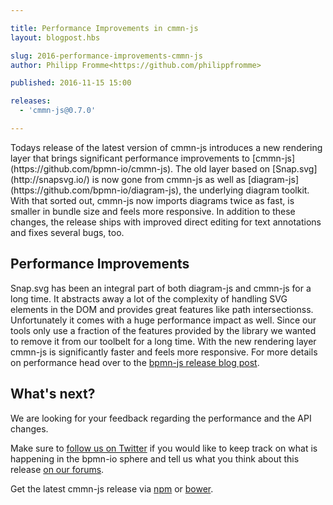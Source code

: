 ```yaml
---

title: Performance Improvements in cmmn-js
layout: blogpost.hbs

slug: 2016-performance-improvements-cmmn-js
author: Philipp Fromme<https://github.com/philippfromme>

published: 2016-11-15 15:00

releases:
  - 'cmmn-js@0.7.0'

---
```



<p class="introduction">
  Todays release of the latest version of cmmn-js introduces a new rendering layer that brings significant performance improvements to [cmmn-js](https://github.com/bpmn-io/cmmn-js).
  The old layer based on [Snap.svg](http://snapsvg.io/) is now gone from cmmn-js as well as [diagram-js](https://github.com/bpmn-io/diagram-js), the underlying diagram toolkit.
  With that sorted out, cmmn-js now imports diagrams twice as fast, is smaller in bundle size and feels more responsive.
  In addition to these changes, the release ships with improved direct editing for text annotations and fixes several bugs, too.
</p>

<!-- continue -->

## Performance Improvements

Snap.svg has been an integral part of both diagram-js and cmmn-js for a long time. It abstracts away a lot of the complexity of handling SVG elements in the DOM and provides great features like path intersectionss. Unfortunately it comes with a huge performance impact as well. Since our tools only use a fraction of the features provided by the library we wanted to remove it from our toolbelt for a long time. With the new rendering layer cmmn-js is significantly faster and feels more responsive. For more details on performance head over to the [bpmn-js release blog post](https://bpmn.io/blog/posts/2016-bpmn-js-0-18.html).

## What's next?

We are looking for your feedback regarding the performance and the API changes.

Make sure to [follow us on Twitter](https://twitter.com/bpmn_io) if you would like to keep track on what is happening in the bpmn-io sphere and tell us what you think about this release [on our forums](https://forum.bpmn.io).

Get the latest cmmn-js release via [npm](https://www.npmjs.com/package/cmmn-js) or [bower](https://github.com/bpmn-io/bower-cmmn-js).
